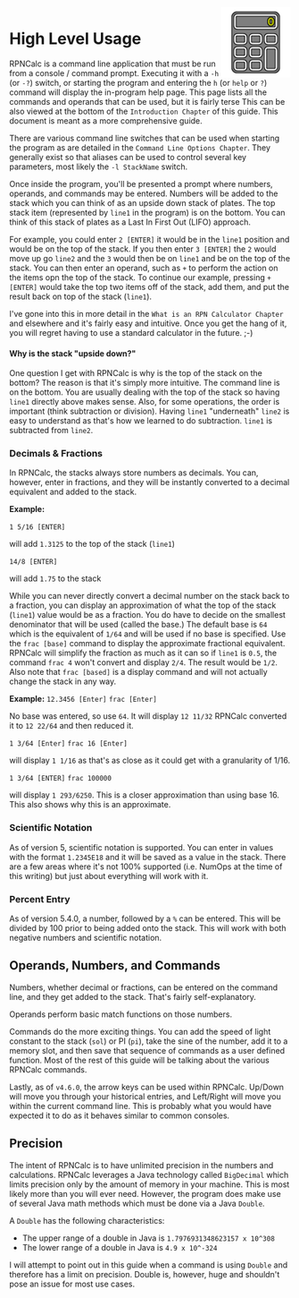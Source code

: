 <img align="right" width="125" src="../Images/HighLevelUsage.png">

# High Level Usage

RPNCalc is a command line application that must be run from a console / command prompt.  Executing it with a `-h` (or `-?`) switch, or starting the program and entering 
the `h` (or `help` or `?`) command will display the in-program help page.  This page lists all the commands and operands that can be used, but it is fairly terse  This can be also viewed at the bottom of the `Introduction Chapter` of this guide. This document is meant as a more comprehensive guide.

There are various command line switches that can be used when starting the program as are detailed in the `Command Line Options Chapter`.  They generally exist so that aliases can be used to control several key parameters, most likely the `-l StackName` switch.

Once inside the program, you'll be presented a prompt where numbers, operands, and commands may be entered.  Numbers will be added to the stack which you can think of as an upside down stack of plates.  The top stack item (represented by `line1` in the program) is on the bottom.  You can think of this stack of plates as a Last In First Out (LIFO) approach.

For example, you could enter `2 [ENTER]` it would be in the `line1` position and would be on the top of the stack.  If you then enter `3 [ENTER]` the `2` would move up go `line2` and the `3` would then be on `line1` and be on the top of the stack.  You can then enter an operand, such as `+` to perform the action on the items opn the top of the stack. To continue our example, pressing `+ [ENTER]` would take the top two items off of the stack, add them, and put the result back on top of the stack (`line1`).  

I've gone into this in more detail in the `What is an RPN Calculator Chapter` and elsewhere and it's fairly easy and intuitive.  Once you get the hang of it, you will regret having to use a standard calculator in the future. ;-)

#### Why is the stack "upside down?"

One question I get with RPNCalc is why is the top of the stack on the bottom?  The reason is that it's simply more intuitive.  The command line is on the bottom.  You are usually dealing with the top of the stack so having `line1` directly above makes sense.  Also, for some operations, the order is important (think subtraction or division).  Having `line1` "underneath" `line2` is easy to understand as that's how we learned to do subtraction.  `line1` is subtracted from `line2`.

### Decimals & Fractions

In RPNCalc, the stacks always store numbers as decimals.  You can, however, enter in fractions, and they will be instantly converted to a decimal equivalent and added to 
the stack.

**Example:**

`1 5/16 [ENTER]` 

will add `1.3125` to the top of the stack (`line1`)

`14/8 [ENTER]` 

will add `1.75` to the stack

While you can never directly convert a decimal number on the stack back to a fraction, you can display an approximation of what the top of the stack (`line1`) value would be as a fraction.  You do have to decide on the smallest denominator that will be used (called the base.)  The default base is `64` which is the equivalent of `1/64` and will be used if no base is specified.  Use the `frac [base]` command to display the approximate fractional equivalent.  RPNCalc will simplify the fraction as much as it can so if `line1` is `0.5`, the command `frac 4` won't convert and display `2/4`.  The result would be `1/2`.  Also note that `frac [based]` is a display command and will not actually change the stack in any way.

**Example:**
`12.3456 [Enter]`
`frac [Enter]`

No base was entered, so use `64`. It will display `12 11/32`  RPNCalc converted it to `12 22/64` and then reduced it.

`1 3/64 [Enter]`
`frac 16 [Enter]`

will display `1 1/16` as that's as close as it could get with a granularity of 1/16.

`1 3/64 [ENTER]`
`frac 100000`

will display `1 293/6250`.  This is a closer approximation than using base 16. This also shows why this is an approximate.

### Scientific Notation

As of version 5, scientific notation is supported.  You can enter in values with the format `1.2345E18` and it will be saved as a value in the stack. There are a few areas where it's not 100% supported (i.e. NumOps at the time of this writing) but just about everything will work with it.

### Percent Entry

As of version 5.4.0, a number, followed by a `%` can be entered.  This will be divided by 100 prior to being added onto the stack.  This will work with both negative 
numbers and scientific notation.

## Operands, Numbers, and Commands

Numbers, whether decimal or fractions, can be entered on the command line, and they get added to the stack.  That's fairly self-explanatory.

Operands perform basic match functions on those numbers.

Commands do the more exciting things.  You can add the speed of light constant to the stack (`sol`) or PI (`pi`), take the sine of the number, add it to a memory slot, and then save that sequence of commands as a user defined function.  Most of the rest of this guide will be talking about the various RPNCalc commands.

Lastly, as of `v4.6.0`, the arrow keys can be used within RPNCalc.  Up/Down will move you through your historical entries, and Left/Right will move you within the current command line.  This is probably what you would have expected it to do as it behaves similar to common consoles.

## Precision
The intent of RPNCalc is to have unlimited precision in the numbers and calculations.  RPNCalc leverages a Java technology called `BigDecimal` which limits precision only by the amount of memory in your machine.  This is most likely more than you will ever need.  However, the program does make use of several Java math methods which must be done via a Java `Double`.

A `Double` has the following characteristics:
- The upper range of a double in Java is `1.7976931348623157 x 10^308`
- The lower range of a double in Java is `4.9 x 10^-324`

I will attempt to point out in this guide when a command is using `Double` and therefore has a limit on precision. Double is, however, huge and shouldn't pose an issue for most use cases.